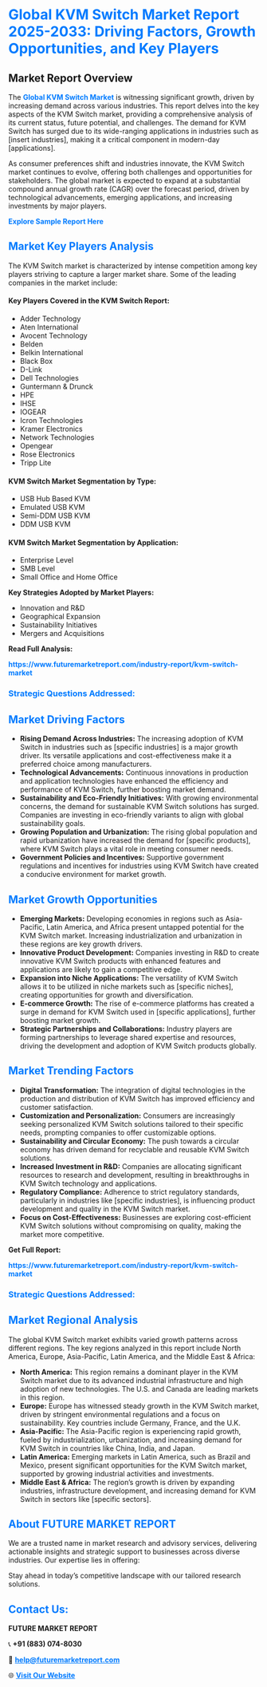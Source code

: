 <h1 style="color: #007BFF;">Global KVM Switch Market Report 2025-2033: Driving Factors, Growth Opportunities, and Key Players</h1>

<section id="overview">
<h2>Market Report Overview</h2>
<p>The <a href="https://www.futuremarketreport.com/industry-report/kvm-switch-market" style="color: #007BFF; text-decoration: none;"><strong>Global KVM Switch Market</strong></a> is witnessing significant growth, driven by increasing demand across various industries. This report delves into the key aspects of the KVM Switch market, providing a comprehensive analysis of its current status, future potential, and challenges. The demand for KVM Switch has surged due to its wide-ranging applications in industries such as [insert industries], making it a critical component in modern-day [applications].</p>
<p>As consumer preferences shift and industries innovate, the KVM Switch market continues to evolve, offering both challenges and opportunities for stakeholders. The global market is expected to expand at a substantial compound annual growth rate (CAGR) over the forecast period, driven by technological advancements, emerging applications, and increasing investments by major players.</p>
</section>

<section id="overview">
<p><a href="https://www.futuremarketreport.com/request-sample/reportId=115178" style="color: #007BFF; text-decoration: none;"><strong>Explore Sample Report Here</strong></a></p>
</section>

<section id="key-players">
<h2 style="color: #007BFF;">Market Key Players Analysis</h2>
<p>The KVM Switch market is characterized by intense competition among key players striving to capture a larger market share. Some of the leading companies in the market include:</p>
<h4>Key Players Covered in the KVM Switch Report:</h4>
<ul><li>Adder Technology</li><li>Aten International</li><li>Avocent Technology</li><li>Belden</li><li>Belkin International</li><li>Black Box</li><li>D-Link</li><li>Dell Technologies</li><li>Guntermann &amp; Drunck</li><li>HPE</li><li>IHSE</li><li>IOGEAR</li><li>Icron Technologies</li><li>Kramer Electronics</li><li>Network Technologies</li><li>Opengear</li><li>Rose Electronics</li><li>Tripp Lite</li></ul>
<h4>KVM Switch Market Segmentation by Type:</h4>
<ul><li>USB Hub Based KVM</li><li>Emulated USB KVM</li><li>Semi-DDM USB KVM</li><li>DDM USB KVM</li></ul>

<h4>KVM Switch Market Segmentation by Application:</h4>
<ul><li>Enterprise Level</li><li>SMB Level</li><li>Small Office and Home Office</li></ul>
<p><strong>Key Strategies Adopted by Market Players:</strong></p>
<ul>
<li>Innovation and R&D</li>
<li>Geographical Expansion</li>
<li>Sustainability Initiatives</li>
<li>Mergers and Acquisitions</li>
</ul>
</section>

<section>
<p><strong>Read Full Analysis: </strong></p><a href="https://www.futuremarketreport.com/industry-report/kvm-switch-market" style="color: #007BFF; text-decoration: none;"><strong>https://www.futuremarketreport.com/industry-report/kvm-switch-market</strong></a>
<h3 style="color: #007BFF;">Strategic Questions Addressed:</h3>
</section>

<section id="driving-factors">
<h2 style="color: #007BFF;">Market Driving Factors</h2>
<ul>
<li><strong>Rising Demand Across Industries:</strong> The increasing adoption of KVM Switch in industries such as [specific industries] is a major growth driver. Its versatile applications and cost-effectiveness make it a preferred choice among manufacturers.</li>
<li><strong>Technological Advancements:</strong> Continuous innovations in production and application technologies have enhanced the efficiency and performance of KVM Switch, further boosting market demand.</li>
<li><strong>Sustainability and Eco-Friendly Initiatives:</strong> With growing environmental concerns, the demand for sustainable KVM Switch solutions has surged. Companies are investing in eco-friendly variants to align with global sustainability goals.</li>
<li><strong>Growing Population and Urbanization:</strong> The rising global population and rapid urbanization have increased the demand for [specific products], where KVM Switch plays a vital role in meeting consumer needs.</li>
<li><strong>Government Policies and Incentives:</strong> Supportive government regulations and incentives for industries using KVM Switch have created a conducive environment for market growth.</li>
</ul>
</section>

<section id="growth-opportunities">
<h2 style="color: #007BFF;">Market Growth Opportunities</h2>
<ul>
<li><strong>Emerging Markets:</strong> Developing economies in regions such as Asia-Pacific, Latin America, and Africa present untapped potential for the KVM Switch market. Increasing industrialization and urbanization in these regions are key growth drivers.</li>
<li><strong>Innovative Product Development:</strong> Companies investing in R&D to create innovative KVM Switch products with enhanced features and applications are likely to gain a competitive edge.</li>
<li><strong>Expansion into Niche Applications:</strong> The versatility of KVM Switch allows it to be utilized in niche markets such as [specific niches], creating opportunities for growth and diversification.</li>
<li><strong>E-commerce Growth:</strong> The rise of e-commerce platforms has created a surge in demand for KVM Switch used in [specific applications], further boosting market growth.</li>
<li><strong>Strategic Partnerships and Collaborations:</strong> Industry players are forming partnerships to leverage shared expertise and resources, driving the development and adoption of KVM Switch products globally.</li>
</ul>
</section>

<section id="trending-factors">
<h2 style="color: #007BFF;">Market Trending Factors</h2>
<ul>
<li><strong>Digital Transformation:</strong> The integration of digital technologies in the production and distribution of KVM Switch has improved efficiency and customer satisfaction.</li>
<li><strong>Customization and Personalization:</strong> Consumers are increasingly seeking personalized KVM Switch solutions tailored to their specific needs, prompting companies to offer customizable options.</li>
<li><strong>Sustainability and Circular Economy:</strong> The push towards a circular economy has driven demand for recyclable and reusable KVM Switch solutions.</li>
<li><strong>Increased Investment in R&D:</strong> Companies are allocating significant resources to research and development, resulting in breakthroughs in KVM Switch technology and applications.</li>
<li><strong>Regulatory Compliance:</strong> Adherence to strict regulatory standards, particularly in industries like [specific industries], is influencing product development and quality in the KVM Switch market.</li>
<li><strong>Focus on Cost-Effectiveness:</strong> Businesses are exploring cost-efficient KVM Switch solutions without compromising on quality, making the market more competitive.</li>
</ul>
</section>

<section>
<p><strong>Get Full Report: </strong></p><a href="https://www.futuremarketreport.com/industry-report/kvm-switch-market" style="color: #007BFF; text-decoration: none;"><strong>https://www.futuremarketreport.com/industry-report/kvm-switch-market</strong></a>
<h3 style="color: #007BFF;">Strategic Questions Addressed:</h3>
</section>


<section id="regional-analysis">
<h2 style="color: #007BFF;">Market Regional Analysis</h2>
<p>The global KVM Switch market exhibits varied growth patterns across different regions. The key regions analyzed in this report include North America, Europe, Asia-Pacific, Latin America, and the Middle East & Africa:</p>
<ul>
<li><strong>North America:</strong> This region remains a dominant player in the KVM Switch market due to its advanced industrial infrastructure and high adoption of new technologies. The U.S. and Canada are leading markets in this region.</li>
<li><strong>Europe:</strong> Europe has witnessed steady growth in the KVM Switch market, driven by stringent environmental regulations and a focus on sustainability. Key countries include Germany, France, and the U.K.</li>
<li><strong>Asia-Pacific:</strong> The Asia-Pacific region is experiencing rapid growth, fueled by industrialization, urbanization, and increasing demand for KVM Switch in countries like China, India, and Japan.</li>
<li><strong>Latin America:</strong> Emerging markets in Latin America, such as Brazil and Mexico, present significant opportunities for the KVM Switch market, supported by growing industrial activities and investments.</li>
<li><strong>Middle East & Africa:</strong> The region’s growth is driven by expanding industries, infrastructure development, and increasing demand for KVM Switch in sectors like [specific sectors].</li>
</ul>
</section>

<footer>
<h2 style="color: #007BFF;">About FUTURE MARKET REPORT</h2>
<p>We are a trusted name in market research and advisory services, delivering actionable insights and strategic support to businesses across diverse industries. Our expertise lies in offering:</p>

<p>Stay ahead in today’s competitive landscape with our tailored research solutions.</p>

<h2 style="color: #007BFF;">Contact Us:</h2>
<p><strong>FUTURE MARKET REPORT</strong></p>
<p>📞 <strong>+91 (883) 074-8030</strong></p>
<p>📧 <strong><a href="mailto:help@futuremarketreport.com" style="color: #007BFF;">help@futuremarketreport.com</a></strong></p>
<p>🌐 <strong><a href="https://www.futuremarketreport.com/" style="color: #007BFF;">Visit Our Website</a></strong></p>
</footer>